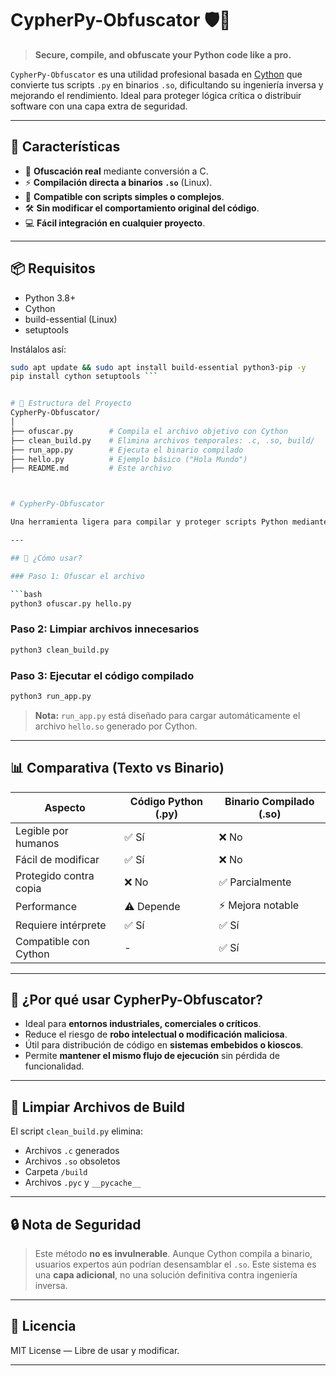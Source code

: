 # CypherPy-Obfuscator 🛡️🐍

> **Secure, compile, and obfuscate your Python code like a pro.**

`CypherPy-Obfuscator` es una utilidad profesional basada en [Cython](https://cython.org/) que convierte tus scripts `.py` en binarios `.so`, dificultando su ingeniería inversa y mejorando el rendimiento. Ideal para proteger lógica crítica o distribuir software con una capa extra de seguridad.

---

## 🚀 Características

- 🔐 **Ofuscación real** mediante conversión a C.
- ⚡ **Compilación directa a binarios `.so`** (Linux).
- 🧪 **Compatible con scripts simples o complejos**.
- 🛠️ **Sin modificar el comportamiento original del código**.
- 💻 **Fácil integración en cualquier proyecto**.

---

## 📦 Requisitos

- Python 3.8+
- Cython
- build-essential (Linux)
- setuptools

Instálalos así:

```bash
sudo apt update && sudo apt install build-essential python3-pip -y
pip install cython setuptools ```


# 🔧 Estructura del Proyecto
CypherPy-Obfuscator/
│
├── ofuscar.py        # Compila el archivo objetivo con Cython
├── clean_build.py    # Elimina archivos temporales: .c, .so, build/
├── run_app.py        # Ejecuta el binario compilado
├── hello.py          # Ejemplo básico ("Hola Mundo")
├── README.md         # Este archivo



# CypherPy-Obfuscator

Una herramienta ligera para compilar y proteger scripts Python mediante Cython, ideal para desarrolladores que buscan ofuscar su código sin alterar su flujo de ejecución.

---

## 🔐 ¿Cómo usar?

### Paso 1: Ofuscar el archivo

```bash
python3 ofuscar.py hello.py
```

### Paso 2: Limpiar archivos innecesarios

```bash
python3 clean_build.py
```

### Paso 3: Ejecutar el código compilado

```bash
python3 run_app.py
```

> **Nota:** `run_app.py` está diseñado para cargar automáticamente el archivo `hello.so` generado por Cython.

---

## 📊 Comparativa (Texto vs Binario)

| Aspecto                  | Código Python (.py) | Binario Compilado (.so) |
|--------------------------|---------------------|--------------------------|
| Legible por humanos      | ✅ Sí               | ❌ No                   |
| Fácil de modificar       | ✅ Sí               | ❌ No                   |
| Protegido contra copia   | ❌ No               | ✅ Parcialmente         |
| Performance              | ⚠️ Depende          | ⚡ Mejora notable        |
| Requiere intérprete      | ✅ Sí               | ✅ Sí                   |
| Compatible con Cython    | -                   | ✅ Sí                   |

---

## 🧠 ¿Por qué usar CypherPy-Obfuscator?

- Ideal para **entornos industriales, comerciales o críticos**.
- Reduce el riesgo de **robo intelectual o modificación maliciosa**.
- Útil para distribución de código en **sistemas embebidos o kioscos**.
- Permite **mantener el mismo flujo de ejecución** sin pérdida de funcionalidad.

---

## 📁 Limpiar Archivos de Build

El script `clean_build.py` elimina:

- Archivos `.c` generados
- Archivos `.so` obsoletos
- Carpeta `/build`
- Archivos `.pyc` y `__pycache__`

---

## 🔒 Nota de Seguridad

> Este método **no es invulnerable**. Aunque Cython compila a binario, usuarios expertos aún podrían desensamblar el `.so`. Este sistema es una **capa adicional**, no una solución definitiva contra ingeniería inversa.

---

## 📄 Licencia

MIT License — Libre de usar y modificar.

---

